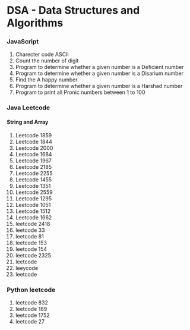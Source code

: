 # DSA - Data Structures and Algorithms

### JavaScript
1.  Charecter code ASCII
2.  Count the number of digit
3.  Program to determine whether a given number is a Deficient number
4.  Program to determine whether a given number is a Disarium number
5.  Find the A happy number
6.  Program to determine whether a given number is a Harshad number
7.  Program to print all Pronic numbers between 1 to 100

### Java Leetcode
#### String and Array
1.  Leetcode 1859 
2.  Leetcode 1844 
3.  Leetcode 2000 
4.  Leetcode 1684 
5.  Leetcode 1967 
6.  Leetcode 2185 
7.  Leetcode 2255 
8.  Leetcode 1455 
9.  Leetcode 1351 
10. Leetcode 2559
11. Leetcode 1295
12. Leetcode 1051
13. Leetcode 1512
14. Leetcode 1662
15. leetcode 2418
16. leetcode 33
17. leetcode 81
18. leetcode 153
19. leetcode 154
20. leetcode 2325
21. leetcode
22. leeycode
23. leetcode


### Python leetcode
1. leetcode 832
2. leetcode 189
3. leetcode 1752
4. leetcode 27
